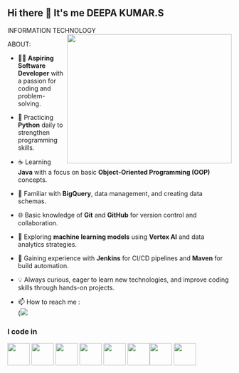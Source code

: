 ## Hi there 👋 It's me DEEPA KUMAR.S

INFORMATION TECHNOLOGY
<img align="right" width="370" height="290" src="https://i.pinimg.com/originals/47/f0/34/47f0342cec72b800463bf003eac1257e.gif"> 


ABOUT:
- 👨‍💻 **Aspiring Software Developer** with a passion for coding and problem-solving.  
- 🐍 Practicing **Python** daily to strengthen programming skills.  
- ☕ Learning **Java** with a focus on basic **Object-Oriented Programming (OOP)** concepts.  
- 🔧 Familiar with **BigQuery**, data management, and creating data schemas.  
- 🌐 Basic knowledge of **Git** and **GitHub** for version control and collaboration.  
- 🚀 Exploring **machine learning models** using **Vertex AI** and data analytics strategies.  
- 🔄 Gaining experience with **Jenkins** for CI/CD pipelines and **Maven** for build automation.  
- 💡 Always curious, eager to learn new technologies, and improve coding skills through hands-on projects.  

- 📫 How to reach me :
<br />([<img src="https://img.shields.io/badge/LinkedIn-0077B5?style=for-the-badge&logo=linkedin&logoColor=white" />](https://www.linkedin.com/in/deepa-kumar-s-04a94b2bb/)

### I code in
<img height="50" width="50" src="https://img.icons8.com/color/48/000000/python.png" /> <img height="50" width="50" src="https://img.icons8.com/color/48/000000/c-programming.png" /> <img height="50" width="50" src="https://img.icons8.com/color/48/000000/c-plus-plus-logo.png" /> <img height="50" width="50" src="https://img.icons8.com/color/48/000000/java-coffee-cup-logo.png" /> <img height="50" width="50" src="https://img.icons8.com/color/48/000000/html-5.png" /> <img height="50" width="50" src="https://img.icons8.com/color/48/000000/css3.png" /><img height="50" width="50" src="https://img.icons8.com/color/48/000000/mysql-logo.png"/> <img height="50" width="50" src="https://img.icons8.com/color/48/000000/nodejs.png"/>
